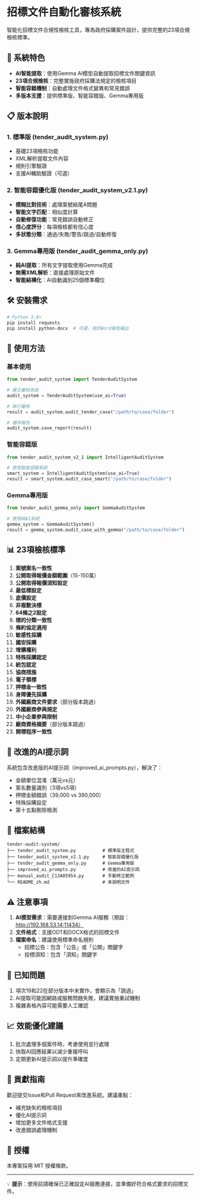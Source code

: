 # 招標文件自動化審核系統

智能化招標文件合規性檢核工具，專為政府採購案件設計，提供完整的23項合規檢核標準。

## 🚀 系統特色

- **AI智能提取**：使用Gemma AI模型自動提取招標文件關鍵資訊
- **23項合規檢核**：完整實施政府採購法規定的檢核項目
- **智能容錯機制**：自動處理文件格式變異和常見錯誤
- **多版本支援**：提供標準版、智能容錯版、Gemma專用版

## 📋 版本說明

### 1. 標準版 (tender_audit_system.py)
- 基礎23項檢核功能
- XML解析提取文件內容
- 規則引擎驗證
- 支援AI輔助驗證（可選）

### 2. 智能容錯優化版 (tender_audit_system_v2.1.py)
- **模糊比對技術**：處理案號結尾A問題
- **智能文字匹配**：相似度計算
- **自動修復功能**：常見錯誤自動修正
- **信心度評分**：每項檢核都有信心度
- **多狀態分類**：通過/失敗/警告/跳過/自動修復

### 3. Gemma專用版 (tender_audit_gemma_only.py)
- **純AI提取**：所有文字提取使用Gemma完成
- **無需XML解析**：直接處理原始文件
- **智能結構化**：AI自動識別25個標準欄位

## 🛠️ 安裝需求

```bash
# Python 3.8+
pip install requests
pip install python-docx  # 可選，用於Word報告輸出
```

## 📖 使用方法

### 基本使用
```python
from tender_audit_system import TenderAuditSystem

# 建立審核系統
audit_system = TenderAuditSystem(use_ai=True)

# 執行審核
result = audit_system.audit_tender_case("/path/to/case/folder")

# 儲存報告
audit_system.save_report(result)
```

### 智能容錯版
```python
from tender_audit_system_v2_1 import IntelligentAuditSystem

# 使用智能容錯系統
smart_system = IntelligentAuditSystem(use_ai=True)
result = smart_system.audit_case_smart("/path/to/case/folder")
```

### Gemma專用版
```python
from tender_audit_gemma_only import GemmaAuditSystem

# 使用純AI系統
gemma_system = GemmaAuditSystem()
result = gemma_system.audit_case_with_gemma("/path/to/case/folder")
```

## 📊 23項檢核標準

1. **案號案名一致性**
2. **公開取得報價金額範圍**（15-150萬）
3. **公開取得報價須知設定**
4. **最低標設定**
5. **底價設定**
6. **非複數決標**
7. **64條之2設定**
8. **標的分類一致性**
9. **條約協定適用**
10. **敏感性採購**
11. **國安採購**
12. **增購權利**
13. **特殊採購認定**
14. **統包認定**
15. **協商措施**
16. **電子領標**
17. **押標金一致性**
18. **身障優先採購**
19. **外國廠商文件要求**（部分版本跳過）
20. **外國廠商參與規定**
21. **中小企業參與限制**
22. **廠商資格摘要**（部分版本跳過）
23. **開標程序一致性**

## 🔧 改進的AI提示詞

系統包含改進版的AI提示詞（improved_ai_prompts.py），解決了：
- 金額單位混淆（萬元vs元）
- 案名數量識別（3項vs5項）
- 押標金額錯誤（39,000 vs 390,000）
- 特殊採購設定
- 第十五點刪除檢測

## 📁 檔案結構

```
tender-audit-system/
├── tender_audit_system.py          # 標準版主程式
├── tender_audit_system_v2.1.py     # 智能容錯優化版
├── tender_audit_gemma_only.py      # Gemma專用版
├── improved_ai_prompts.py          # 改進的AI提示詞
├── manual_audit_C13A05954.py       # 手動修正範例
└── README_zh.md                    # 本說明文件
```

## ⚠️ 注意事項

1. **AI模型需求**：需要連接到Gemma AI服務（預設：http://192.168.53.14:11434）
2. **文件格式**：支援ODT和DOCX格式的招標文件
3. **檔案命名**：建議使用標準命名規則
   - 招標公告：包含「公告」或「公開」關鍵字
   - 投標須知：包含「須知」關鍵字

## 🚨 已知問題

1. 項次19和22在部分版本中未實作，會顯示為「跳過」
2. AI提取可能因網路或服務問題失敗，建議實施重試機制
3. 複雜表格內容可能需要人工確認

## 📈 效能優化建議

1. 批次處理多個案件時，考慮使用並行處理
2. 快取AI回應結果以減少重複呼叫
3. 定期更新AI提示詞以提升準確度

## 🤝 貢獻指南

歡迎提交Issue和Pull Request來改進系統。建議重點：
- 補充缺失的檢核項目
- 優化AI提示詞
- 增加更多文件格式支援
- 改進錯誤處理機制

## 📄 授權

本專案採用 MIT 授權條款。

---

💡 **提示**：使用前請確保已正確設定AI服務連接，並準備好符合格式要求的招標文件。